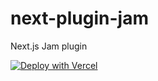 # next-plugin-jam

Next.js Jam plugin

[![Deploy with Vercel](https://vercel.com/button)](https://vercel.com/new/git/external?repository-url=https%3A%2F%2Fgithub.com%2FStrawberry-Jam-Manufacturers%2Fnext-jam-boilerplate&integration-ids=oac_JrkukuNVs4nIkVOr1bghJHe6)
